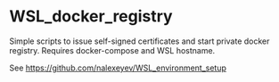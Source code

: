 # WSL_docker_registry
Simple scripts to issue self-signed certificates and start private docker registry. Requires docker-compose and WSL hostname.

See https://github.com/nalexeyev/WSL_environment_setup
